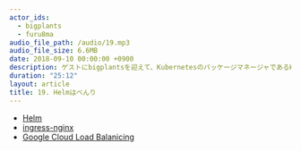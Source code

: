```yaml
---
actor_ids:
  - bigplants
  - furu8ma
audio_file_path: /audio/19.mp3
audio_file_size: 6.6MB
date: 2018-09-10 00:00:00 +0900
description: ゲストにbigplantsを迎えて、KubernetesのパッケージマネージャであるHelmの便利さについて話しました。
duration: "25:12"
layout: article
title: 19. Helmはべんり
---
```


- [Helm](https://helm.sh/)
- [ingress-nginx](https://github.com/kubernetes/ingress-nginx)
- [Google Cloud Load Balanicing](https://cloud.google.com/load-balancing/)

